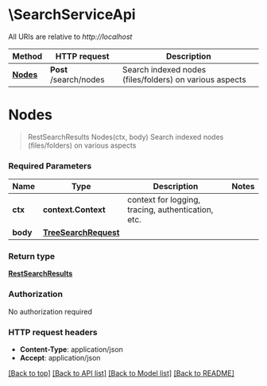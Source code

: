 # \SearchServiceApi

All URIs are relative to *http://localhost*

Method | HTTP request | Description
------------- | ------------- | -------------
[**Nodes**](SearchServiceApi.md#Nodes) | **Post** /search/nodes | Search indexed nodes (files/folders) on various aspects


# **Nodes**
> RestSearchResults Nodes(ctx, body)
Search indexed nodes (files/folders) on various aspects

### Required Parameters

Name | Type | Description  | Notes
------------- | ------------- | ------------- | -------------
 **ctx** | **context.Context** | context for logging, tracing, authentication, etc.
  **body** | [**TreeSearchRequest**](TreeSearchRequest.md)|  | 

### Return type

[**RestSearchResults**](restSearchResults.md)

### Authorization

No authorization required

### HTTP request headers

 - **Content-Type**: application/json
 - **Accept**: application/json

[[Back to top]](#) [[Back to API list]](../../README.md#documentation-for-api-endpoints) [[Back to Model list]](../../README.md#documentation-for-models) [[Back to README]](../../README.md)

